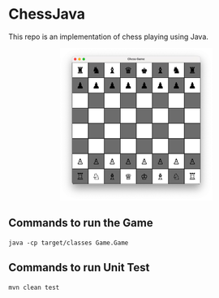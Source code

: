 # ChessJava
This repo is an implementation of chess playing using Java.

<p align="center">
  <img src="https://github.com/yangfei4/ChessJava/blob/main/visuals/chess_board.jpg" width="300">
</p>

## Commands to run the Game
```
java -cp target/classes Game.Game 
```

## Commands to run Unit Test
```
mvn clean test
```